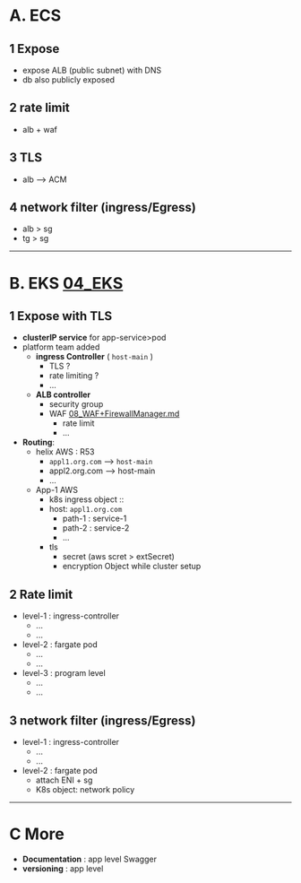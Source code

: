 # A. ECS
## 1 Expose
- expose ALB (public subnet) with DNS
- db also publicly exposed
## 2 rate limit
- alb + waf
## 3 TLS
- alb --> ACM
## 4 network filter (ingress/Egress)
- alb > sg
- tg > sg

---
# B. EKS [04_EKS](../../../03_Kubernetes/04_EKS)
## 1 Expose with TLS
- **clusterIP service** for app-service>pod
- platform team added
  - **ingress Controller** ( `host-main` ) 
    - TLS ?
    - rate limiting ?
    - ...
  - **ALB controller**
    - security group
    - WAF [08_WAF+FirewallManager.md](../../../01_aws/06_Security/08_WAF+FirewallManager.md)
      - rate limit
      - ...
- **Routing**: 
  - helix AWS : R53
    - `appl1.org.com` --> `host-main`
    - appl2.org.com --> host-main
    - ...
  - App-1 AWS
    - k8s ingress object :: 
    - host: `appl1.org.com`
      - path-1 : service-1
      - path-2 : service-2
      - ...
    - tls
      - secret (aws scret > extSecret)
      - encryption Object while cluster setup
## 2 Rate limit
- level-1 : ingress-controller
    - ...
    - ...
- level-2 : fargate pod
  - ...
  - ...
- level-3 : program level
  - ...
  - ...
## 3 network filter (ingress/Egress)
- level-1 : ingress-controller
  - ...
  - ...
- level-2 : fargate pod
  - attach ENI + sg
  - K8s object: network policy

---
# C More
- **Documentation** : app level Swagger
- **versioning** : app level